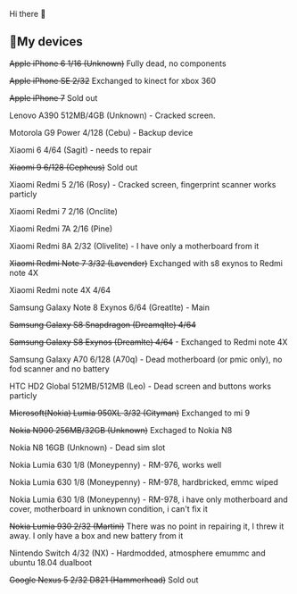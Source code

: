 Hi there 👋

## 📱My devices

~~Apple iPhone 6 1/16 (Unknown)~~ Fully dead, no components

~~Apple iPhone SE 2/32~~ Exchanged to kinect for xbox 360

~~Apple iPhone 7~~ Sold out

Lenovo A390 512MB/4GB (Unknown) - Cracked screen.

Motorola G9 Power 4/128 (Cebu) - Backup device

Xiaomi 6 4/64 (Sagit) - needs to repair

~~Xiaomi 9 6/128 (Cepheus)~~ Sold out

Xiaomi Redmi 5 2/16 (Rosy) - Cracked screen, fingerprint scanner works particly

Xiaomi Redmi 7 2/16 (Onclite) 

Xiaomi Redmi 7A 2/16 (Pine) 

Xiaomi Redmi 8A 2/32 (Olivelite) - I have only a motherboard from it

~~Xiaomi Redmi Note 7 3/32 (Lavender)~~ Exchanged with s8 exynos to Redmi note 4X

Xiaomi Redmi note 4X 4/64 

Samsung Galaxy Note 8 Exynos 6/64 (Greatlte) - Main

~~Samsung Galaxy S8 Snapdragon (Dreamqlte) 4/64~~ 

~~Samsung Galaxy S8 Exynos (Dreamlte) 4/64~~ - Exchanged to Redmi note 4X

Samsung Galaxy A70 6/128 (A70q) - Dead motherboard (or pmic only), no fod scanner and no battery

HTC HD2 Global 512MB/512MB (Leo) - Dead screen and buttons works particly

~~Microsoft(Nokia) Lumia 950XL 3/32 (Cityman)~~ Exchanged to mi 9 

~~Nokia N900 256MB/32GB (Unknown)~~ Exchaged to Nokia N8

Nokia N8 16GB (Unknown) - Dead sim slot

Nokia Lumia 630 1/8 (Moneypenny) - RM-976, works well

Nokia Lumia 630 1/8 (Moneypenny) - RM-978, hardbricked, emmc wiped

Nokia Lumia 630 1/8 (Moneypenny) - RM-978, i have only motherboard and cover, motherboard in unknown condition, i can't fix it

~~Nokia Lumia 930 2/32 (Martini)~~  There was no point in repairing it, I threw it away. I only have a box and new battery from it

Nintendo Switch 4/32 (NX) - Hardmodded, atmosphere emummc and ubuntu 18.04 dualboot

~~Google Nexus 5 2/32 D821 (Hammerhead)~~ Sold out

